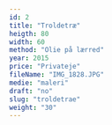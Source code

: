 ```yaml
---
id: 2
title: "Troldetræ"
heigth: 80
width: 60
method: "Olie på lærred"
year: 2015
price: "Privateje"
fileName: "IMG_1828.JPG"
medie: "maleri"
draft: "no"
slug: "troldetrae"
weight: "30"
---
```

